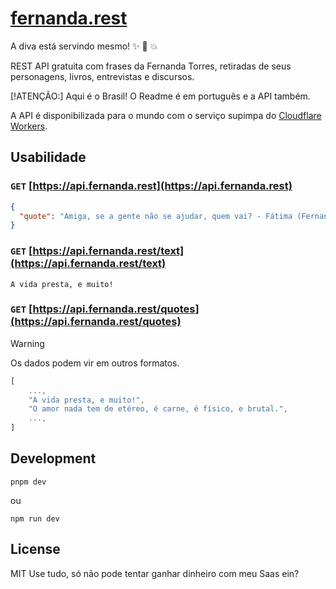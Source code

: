 # [fernanda.rest](https://fernanda.rest)

A diva está servindo mesmo! :sparkles: :microphone: :boom: 

REST API gratuita com frases da Fernanda Torres, retiradas de seus personagens, livros, entrevistas e discursos. 

[!ATENÇÃO:] Aqui é o Brasil! O Readme é em português e a API também. 

A API é disponibilizada para o mundo com o serviço supimpa do [Cloudflare Workers](https://workers.cloudflare.com/).

## Usabilidade

### `GET` [https://api.fernanda.rest](https://api.fernanda.rest)

```json
{
  "quote": "Amiga, se a gente não se ajudar, quem vai? - Fátima (Fernanda Torres) - Tapas e Beijos"
}
```

### `GET` [https://api.fernanda.rest/text](https://api.fernanda.rest/text)

```text
⁠A vida presta, e muito!
```

### `GET` [https://api.fernanda.rest/quotes](https://api.fernanda.rest/quotes)

> [!WARNING]  
> Os dados podem vir em outros formatos.

```ts
[
    ...,
    "⁠A vida presta, e muito!",
    "O amor nada tem de etéreo, é carne, é físico, e brutal.",
    ...,
]
```

## Development

```shell
pnpm dev 
```
ou 

```node
npm run dev 
```

## License

MIT 
Use tudo, só não pode tentar ganhar dinheiro com meu Saas ein? 


